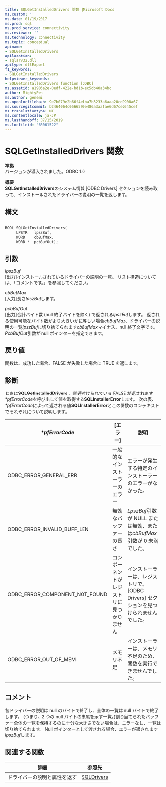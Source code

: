 ```yaml
---
title: SQLGetInstalledDrivers 関数 |Microsoft Docs
ms.custom: ''
ms.date: 01/19/2017
ms.prod: sql
ms.prod_service: connectivity
ms.reviewer: ''
ms.technology: connectivity
ms.topic: conceptual
apiname:
- SQLGetInstalledDrivers
apilocation:
- sqlsrv32.dll
apitype: dllExport
f1_keywords:
- SQLGetInstalledDrivers
helpviewer_keywords:
- SQLGetInstalledDrivers function [ODBC]
ms.assetid: a1983a2e-0edf-422e-bd1b-ec5db40a34bc
author: MightyPen
ms.author: genemi
ms.openlocfilehash: 9e7b079e2b66f4e1ba7b3233a6aaa20cd9908a67
ms.sourcegitcommit: b2464064c0566590e486a3aafae6d67ce2645cef
ms.translationtype: MT
ms.contentlocale: ja-JP
ms.lasthandoff: 07/15/2019
ms.locfileid: "68061522"
---
```

# <a name="sqlgetinstalleddrivers-function"></a>SQLGetInstalledDrivers 関数
**準拠**  
 バージョンが導入されました。ODBC 1.0  
  
 **概要**  
 **SQLGetInstalledDrivers**のシステム情報 [ODBC Drivers] セクションを読み取って、インストールされたドライバーの説明の一覧を返します。  
  
## <a name="syntax"></a>構文  
  
```cpp  
  
BOOL SQLGetInstalledDrivers(  
     LPSTR   lpszBuf,  
     WORD    cbBufMax,  
     WORD *  pcbBufOut);  
```  
  
## <a name="arguments"></a>引数  
 *lpszBuf*  
 [出力]インストールされているドライバーの説明の一覧。 リスト構造については、「コメントです。」を参照してください。  
  
 *cbBufMax*  
 [入力]長さ*lpszBuf*します。  
  
 *pcbBufOut*  
 [出力]合計バイト数 (null 終了バイトを除く) で返される*lpszBuf*します。 返される使用可能なバイト数がより大きいかに等しい場合*cbBufMax*、ドライバーの説明の一覧*lpszBuf*に切り捨てられます*cbBufMax*マイナス、null 終了文字です。 *PcbBufOut*引数が null ポインターを指定できます。  
  
## <a name="returns"></a>戻り値  
 関数は、成功した場合、FALSE が失敗した場合に TRUE を返します。  
  
## <a name="diagnostics"></a>診断  
 ときに**SQLGetInstalledDrivers** 、関連付けられている FALSE が返されます *\*pfErrorCode*を呼び出して値を取得する**SQLInstallerError**します。 次の表、  *\*pfErrorCode*によって返される値**SQLInstallerError**とこの関数のコンテキストでそれぞれについて説明します。  
  
|*\*pfErrorCode*|[エラー]|説明|  
|---------------------|-----------|-----------------|  
|ODBC_ERROR_GENERAL_ERR|一般的なインストーラーのエラー|エラーが発生する特定のインストーラーのエラーがなかった。|  
|ODBC_ERROR_INVALID_BUFF_LEN|無効なバッファーの長さ|*LpszBuf*引数が NULL または無効、または*cbBufMax*引数が 0 未満でした。|  
|ODBC_ERROR_COMPONENT_NOT_FOUND|コンポーネントがレジストリに見つかりません|インストーラーは、レジストリで、[ODBC Drivers] セクションを見つけられませんでした。|  
|ODBC_ERROR_OUT_OF_MEM|メモリ不足|インストーラーは、メモリ不足のため、関数を実行できませんでした。|  
  
## <a name="comments"></a>コメント  
 各ドライバーの説明は null のバイトで終了し、全体の一覧は null バイトで終了します。 (つまり、2 つの null バイトの末尾を示す一覧。)割り当てられたバッファー全体の一覧を保持するのに十分な大きさでない場合は、エラーなし、一覧は切り捨てられます。 Null ポインターとして渡される場合、エラーが返されます*lpszBuf*します。  
  
## <a name="related-functions"></a>関連する関数  
  
|詳細|参照先|  
|---------------------------|---------|  
|ドライバーの説明と属性を返す|[SQLDrivers](../../../odbc/reference/syntax/sqldrivers-function.md)|

